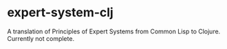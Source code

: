 # expert-system-clj

A translation of Principles of Expert Systems from Common Lisp to Clojure. Currently not complete.
